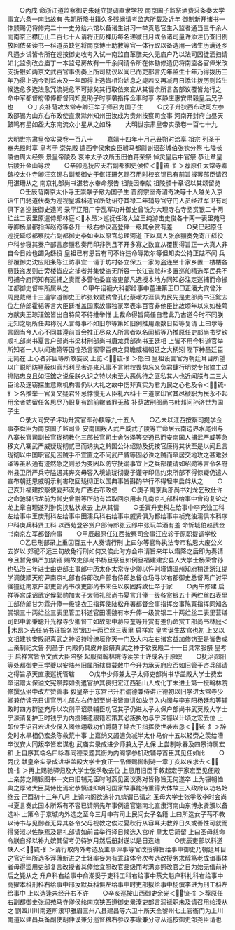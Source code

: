 <!-- { "loadSidebar": true } -->
　　○丙戌  命浙江道监察御史朱廷立提调直隶学校  南京国子监祭酒费采条奏太学事宜六条一南监故有  先朝所降书籍久多残阙请考监志所载及近年  御制新开诸书一体颁赐仍将修完二十一史分给六馆以备诸生讲习一举贡恩官生入监者通当三千余人而南京正襟历止二百七十人请将正历襍历每名递减日月或令诸司量许添注仍查旧例放回依亲读书一科道员缺乞将南京博士助教等官一体行取以备选用一诸生历满还乡凡遇乡试皆令所在巡按御史收考入试一南监自革膳夫久无庙户乃以法司囚徒洒扫请如北监例改佥庙丁一本监号房故有一千余间请令所在体勘修造仍将南监各官俸米改支折银如两京文武百官事例奏上所司勘议以闻已而吏部言先年监生十年乃得拨历三年乃得上选今到监未及一年即得上选皆相沿姑息之毙若又再减月日添注拨历则监生候选愈多选法愈冗流毙愈不可捄矣其行取依亲宜从其请余所言各部议覆皆允行之  命中军都督府带俸都督同知夏助子时亨袭指挥佥事时亨  孝静庄惠安肃毅皇后兄子也
　　○丁亥补荫故太常寺卿汪举子师召为国子生
　　○戊子升狭西布政司左参政邵锡为山东右布政使直隶滁州知州田汝成为贵州按察司佥事  河南开封府白昼天鼓鸣有星如盌大东南流众小星从之如珠
　　大明世宗肃皇帝实录卷一百七十九


大明世宗肃皇帝实录卷一百八十
　　嘉靖十四年十月己丑朔时洽享  祖宗  列圣于  奉先殿时享  皇考于  崇先殿  遣西宁侯宋良臣驸马都尉谢诏彭城伯张钦分祭  七陵长陵伯周大经祭  景皇帝陵及  哀冲太子坟所玉田伯蒋荣祭  悼灵皇后中官祭  恭让章皇后陵升金山等坟
　　○辛卯巡抚应天右副都御史侯位＜锍-釒＞荐原任太常寺卿魏校太仆寺卿汪玄锡右副都御史于偡汪珊乞赐召用时校玄锡已有前旨报罢部臣请召用湛珊从之  南京礼部尚书湛若水奉命祭告  祖陵因奉献  祖陵颁十章诏以其颂留览
　　○壬辰荫南京太仆寺王崇献子儆为国子生  晋府宗室奇湄奇决等十人越关入京诣午门驰道伏奏为巡视皇城科道官所劾诏夺其禄二年辅导官守门人员经过军卫有司俱下各巡按御史逮问  录平辽阳广宁乱军功升御史曾铣为大理寺右寺丞赏银二十两纻丝二表里原遣侍郎林庭＜木昂＞巡抚任洛大监王纯游击史俊各十两一表里苑马寺卿杨最都指挥赵奇等各升一级右参议高登俸一级其余赏有差
　　○癸巳起原任巡抚延绥都察院右副都御史李如圭以原官总理河道  正以真人张彦頨奏免寄庄繇役户科参寝其奏户部言彦頨私奏用印非例且不开多寡之数宜从覆勘得旨正一大真人非自今日始也蠲免繇役  皇祖已有恩旨有司不许违命辱欺尔等但知卖公持正姑不闻  兵部覆御史沈应阳条陈江防事宜一请于坊村各立保五一家为盗连坐十家乡置一楼楼各悬鼓盗发则击旁楼皆应之捕者并集使盗无所容一长江盗贼非多置巡船精选军民兵不可捕今府同知有巡捕之责而多营他委宜咨吏部凡选授本地方同知必注定巡捕而命操江都御史督率所属从之
　　○甲午诏褫六科都给事中董进第王□□正潘大宾曾汴周昆戴继十三道掌道御史王祚张敕戴铣曾孔化蔡叆方涯俱为民先是吏部尚书汪鋐去位左侍郎霍韬等言大臣廷推盖国家故事独冡宰表率百官非他臣比故顷年以来如桂萼方献夫王琼汪鋐皆出自特简不待推举惟  上裁命得旨简任自君此乃古道今时不同朕无知之明所任弗称况人言每事不如旧尔等第如旧例推用踰数日韬等复请  上曰尔等言固当今人心不同其遵前旨会推正尽众人所言者以名闻韬等乃推原任吏部尚书罗钦顺礼部尚书夏言户部尚书梁材刑部尚书唐龙兵部尚书王廷相  上皆不用今科道官举所知者一人以闻进第等因惶恐言冡宰百僚之具瞻威福朝廷之大柄矧  陛下神圣廷臣无简在  上心者非臣等所敢妄议  上览＜锍-釒＞怒曰  皇祖设言官为朝廷耳目所望以广聪明防壅蔽纠官邦利民者迩来凡事不言附权畏势忘义负君肆行明党专指摘主过排陷忠良且如汪鋐之说佞朕久识之特以未至大恶优待之匪私其人也近闻朕与二三大臣论及遂窃探生意乘机构害仍以大礼之故中伤非真实为君为民之心也及令＜锍-釒＞名推举一官复又疑君怀忌悖慢无人臣礼六科十三道掌印官其尽禠职为民永不起用余者姑留任各思尽乃职复有蹈前辙者罪无赦  补荫故刑部尚书韩邦问孙济世为国子生  
　　○录大同安子坪功升赏官军孙麒等九十五人
　　○乙未以江西按察司提学佥事李舜臣为南京国子监司业  安南国叛人武严威武子陵等亡命居云南边界水尾州与八寨长官司副长官珑彻教化三部长官司土舍张泽等交通已而安南国人捕武严威等急移文八寨武严威疑珑彻贰已而诱执之黔国公沐绍勋及抚按官廉得其状至是以闻且言珑彻以中国职官见困贼手不宜置之不问武严威等固必诛之贼而窜居交地攻之甚难张泽等虽私通有迹然急之则恐为变因以防守抚谕事宜上之兵部覆请如绍勋等言令各府州县卫所严兵守隘遏其奔突毋容入境谕珑彻妻子谨守印信约束所部不得惊疑仍遣人宣布朝廷恩威明示利害取回珑彻正以国典事皆斟酌举行不得轻率启衅从之
　　○己亥升福建按察使夏邦谟为广西右布政使
　　○庚子南京兵部尚书刘龙乞致仕许之命驰驿归龙前为御史曾翀等所劾有旨取回京用未几南京礼部科给事中曾钧复论之龙上章自理遂列翀钧挟私状求去  上从其请
　　○壬寅升吏科左给事中李充浊工科左给事中王庚刑科左给事中田濡兵科右给事中戚贤俱为都给事中祯充浊濡俱本科序户科庚兵科贤工科  以西苑登谷赏户部侍郎张云郎中张玩羊酒有差  命忻城伯赵武佥书南京左军都督府事
　　○甲辰起原任江西按察司佥事汪应轸于原职提调学校
　　○乙巳刑部录上重囚百五十人奏请行刑  上曰尔等官称执法专市私恩大废公义去岁以  郊祀不远三旬故免行刑如何又俟此时方会审请旨来年以霜降之后即为奏请今且暂免俱严加禁锢  赐故吏部尚书杨旦祭旦如例旦福建建安县人大学士杨荣曾孙也弘治三年进士由吏部主事郎中历太仆太常寺少卿以忤刘墐谪温州知府稍迁浙江提学调使顺天府尹南京礼部右侍郎改户部右侍郎总督仓场寻以右都御史总督两广讨平徭獞迁南京户部吏部尚书改吏部尚书未任以疾固辞致仕卒于家
　　○丙午修建  启祥等宫成诏武定侯郭勋加太子太师礼部尚书夏言升俸一级各赏银五十两纻丝四表里工部侍郎甘为霖升俸一级锦衣卫指挥使陆松升署都督佥事指挥佥事陈寅指挥同知各赏银三十两纻丝三表里管工科道官田濡魏有本升俸一级赏银二十两纻丝二表里营缮司郎中郭秉聪升光禄寺少卿督工如故郎中蒋应奎等升赏有差仍命赏工部尚书林庭＜木昂＞去任尚书汪鋐各赏银四十两纻丝三表里  启祥宫  皇考诞生故宫也初  上又以  文祖建钦安殿祀真武之神诏持增缭垣作天一门及大内左右诸宫益加修饬至是皆告成  上亲制祀文告  列圣于  内殿仍具皮弁服祭真武之神于钦安殿二十一日具常服祭  皇考于  启祥宫皆令文武大臣陪祭  起服阕翰林院侍读学士许成名于原职
　　○抚治郧阳等处都御史王学夔以安陆州旧属所辖具载敕中今升为承天府应否如旧管于咨兵部请之得旨承天直隶巡抚管辖
　　○戊申少师兼太子太师吏部尚书华盖殿大学士费宏卒诏赠太保谥文宪祭葬如例遣官护其丧归宏江西铅山人成化丁未进士第一授翰林院修撰弘治中改左赞善事  毅皇帝于东宫已升右谕德兼侍讲正德初以旧学进太常寺少卿兼侍读充日讲官历礼部左右侍郎至尚书皆直讲如故寻入内阁与李东阳杨廷和等辅政时四方群盗充斥以次削平诏录辅臣功官其子仍进太子太保户部尚书武英殿大学士宁濠请复护卫时钱宁为内援赂遗狠籍宏策其必叛执勿与宁深憾以计顷之宏去位  上即位手诏召宏进少保入阁修翊载功伯爵荫子锦衣卫指挥使世袭宏恳＜锍-釒＞辞免时水旱相仍宏条陈救荒十事  上嘉纳又蠲逋负减半太仆马价十五以轻赍之羡给漕卒议安大同叛卒皆宏谋也  武庙实录成进少师兼太子太保  上尝制咏春及四景诗属宏和  上自序其端名曰咏春同德录题其衘为内阁掌参机政辅导首臣其见任如此
　　○丙戌  献皇帝实录成进华盖殿大学士食正一品俸赐御制诗一章丁亥以疾求去＜锍-釒＞再上赐驰驿归及大学士张孚敬去位  上思用旧臣手敕起宏于家宏至见便殿  上亲劳之赐银图书一文曰旧辅元臣时时燕见密议奏对皆称旨无何遂卒  上为辍朝恤典之厚诸大臣莫侍比焉宏恭慎谦抑明习国家故事能持重得大体故三入政府以功名始终云  己酉初十三年八月  上谕内阁欲选补九嫔谓已请之  圣母大学士张孚敬李时会尚书夏言奏此国本所系有不容已请照先年事例遣官诣南北直隶河南山东博永贤淑以备选补  上第令于京城内外选之至今三月中有司上民问女子名籍  上曰所选女子苟不教以诗书与见御者无异其各令父母视教之俟过夏秋行从容耳夫教养日久或善性可就而得贤淑以佐朕焉及是礼部请如前旨举行择日候选入宫听  皇太后简留  上曰圣母慈命令朕自择以补九嫔其留考仍待岁月然后册封遂以是日选进
　　○庚辰吏部以科道缺人＜锍-釒＞请行取内外考选及主事评事等官改授得旨给事中御史乃朝廷耳目之官近年所选多浮薄新进之士轻率妄为有乖政体令次考选改授务求醇笃老成谙事体者毋得滥用吏部复言改授者其俸给宜照改官品级而考满亦照改官之日为始无借前补后之毙从之  升户科右给事中俞潮妥于吏科工科右给事中蔡文魁户科礼科右给事中高擢本科刑科右给事中邢汝默兵科俱左给事中时吏部拟给事中杨僎李进为刑工科左给事中  上以选逢未经升右不许
　　○辛亥巡按山西御史余光＜锍-釒＞荐原任右副都御史张润苑马寺卿侯纶南京狭西道御史景溱吏部言润禠职未及请召用纶溱从之  割四川川南道所隶卭雅眉三州八县建昌等六卫十所天全黎州七土官衙门为上川南道以建昌兵备副使胡仲谟兼分巡督粮右参议李瑜兼分守从巡按御史邹尧臣请也
